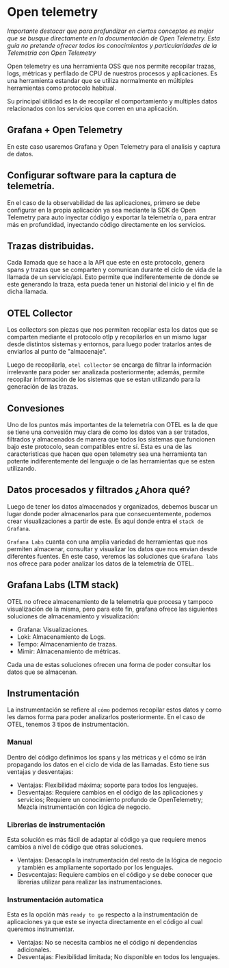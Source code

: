 # Open telemetry
*Importante destacar que para profundizar en ciertos conceptos es mejor que se busque directamente en la documentación de Open Telemetry. Esta guía no pretende ofrecer todos los conocimientos y particularidades de la Telemetria con Open Telemetry*

Open telemetry es una herramienta OSS que nos permite recopilar trazas, logs, métricas y perfilado de CPU de nuestros procesos y aplicaciones.
Es una herramienta estandar que se utiliza normalmente en múltiples herramientas como protocolo habitual. 

Su principal útilidad es la de recopilar el comportamiento y multiples datos relacionados con los servicios que corren en una aplicación.

## Grafana + Open Telemetry
En este caso usaremos Grafana y Open Telemetry para el analisis y captura de datos.


## Configurar software para la captura de telemetría.
En el caso de la observabilidad de las aplicaciones, primero se debe configurar en la propia aplicación ya sea mediante la SDK de Open Telemetry para auto inyectar código y exportar la telemetría o, para entrar más en profundidad, inyectando código directamente en los servicios.

## Trazas distribuidas.
Cada llamada que se hace a la API que este en este protocolo, genera spans y trazas que se comparten y comunican durante el ciclo de vida de la llamada de un servicio/api. Esto permite que indiferentemente de donde se este generando la traza, esta pueda tener un historial del inicio y el fin de dicha llamada.

## OTEL Collector
Los collectors son piezas que nos permiten recopilar esta los datos que se comparten mediante el protocolo otlp y recopilarlos en un mismo lugar desde distintos sistemas y entornos, para luego poder tratarlos antes de enviarlos al punto de "almacenaje".

Luego de recopilarla, `otel collector` se encarga de filtrar la información irrelevante para poder ser analizada posteriormente; además, permite recopilar información de los sistemas que se estan utilizando para la generación de las trazas. 

## Convesiones
Uno de los puntos más importantes de la telemetría con OTEL es la de que se tiene una convesión muy clara de como los datos van a ser tratados, filtrados y almacenados de manera que todos los sistemas que funcionen bajo este protocolo, sean compatibles entre sí. Esta es una de las caracteristicas que hacen que open telemetry sea una herramienta tan potente indiferentemente del lenguaje o de las herramientas que se esten utilizando.

## Datos procesados y filtrados ¿Ahora qué?
Luego de tener los datos almacenados y organizados, debemos buscar un lugar donde poder almacenarlos para que consecuentemente, podemos crear visualizaciones a partir de este. Es aquí donde entra el `stack de Grafana`.

`Grafana Labs` cuanta con una amplia variedad de herramientas que nos permiten almacenar, consultar y visualizar los datos que nos envian desde diferentes fuentes. En este caso, veremos las soluciones que `Grafana labs` nos ofrece para poder analizar los datos de la telemetría de OTEL.

## Grafana Labs (LTM stack)

OTEL no ofrece almacenamiento de la telemetría que procesa y tampoco visualización de la misma, pero para este fin, grafana ofrece las siguientes soluciones de almacenamiento y visualización:

- Grafana: Visualizaciones.
- Loki: Almacenamiento de Logs.
- Tempo: Almacenamiento de trazas.
- Mimir: Almacenamiento de métricas.

Cada una de estas soluciones ofrecen una forma de poder consultar los datos que se almacenan.

## Instrumentación
La instrumentación se refiere al `cómo` podemos recopilar estos datos y como les damos forma para poder analizarlos posteriormente. En el caso de OTEL, tenemos 3 tipos de instrumentación.

### Manual
Dentro del código definimos los spans y las métricas y el cómo se irán propagando los datos en el ciclo de vida de las llamadas. Esto tiene sus ventajas y desventajas:

- Ventajas: Flexibilidad máxima; soporte para todos los lenguajes.
- Desventajas: Requiere cambios en el código de las aplicaciones y servicios; Requiere un conocimiento profundo de OpenTelemetry; Mezcla instrumentación con lógica de negocio.

### Librerias de instrumentación
Esta solución es más fácil de adaptar al código ya que requiere menos cambios a nivel de código que otras soluciones.
- Ventajas: Desacopla la instrumentación del resto de la lógica de negocio y también es ampliamente soportado por los lenguajes.
- Desvcentajas: Requiere cambios en el código y se debe conocer que librerias utilizar para realizar las instrumentaciones.

### Instrumentación automatica
Esta es la opción más `ready to go` respecto a la instrumentación de aplicaciones ya que este se inyecta directamente en el código al cual queremos instrumentar.

- Ventajas: No se necesita cambios ne el código ni dependencias adicionales.
- Desventajas: Flexibilidad limitada; No disponible en todos los lenguajes.

